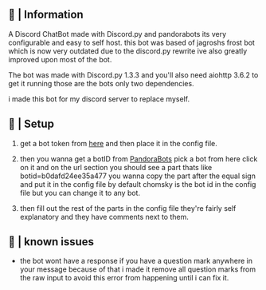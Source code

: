## 📜 | Information
A Discord ChatBot made with Discord.py and pandorabots its very configurable and easy to self host. this bot was based of jagroshs frost bot which is now very outdated due to the discord.py rewrite ive also greatly improved upon most of the bot.

The bot was made with Discord.py 1.3.3 and you'll also need aiohttp 3.6.2 to get it running those are the bots only two dependencies. 

i made this bot for my discord server to replace myself.

## 🔧 | Setup

1) get a bot token from [here](https://discord.com/developers/applications) and then place it in the config file.

2) then you wanna get a botID from [PandoraBots](https://pandorabots.com/botmaster/en/mostactive) pick a bot from here click on it and on the url section you should see a part thats like botid=b0dafd24ee35a477 you wanna copy the part after the equal sign and put it in the config file by default chomsky is the bot id in the config file but you can change it to any bot.

3) then fill out the rest of the parts in the config file they're fairly self explanatory and they have comments next to them.

## 📌 | known issues

- the bot wont have a response if you have a question mark anywhere in your message because of that i made it remove all question marks from the raw input to avoid this error from happening until i can fix it.
   
